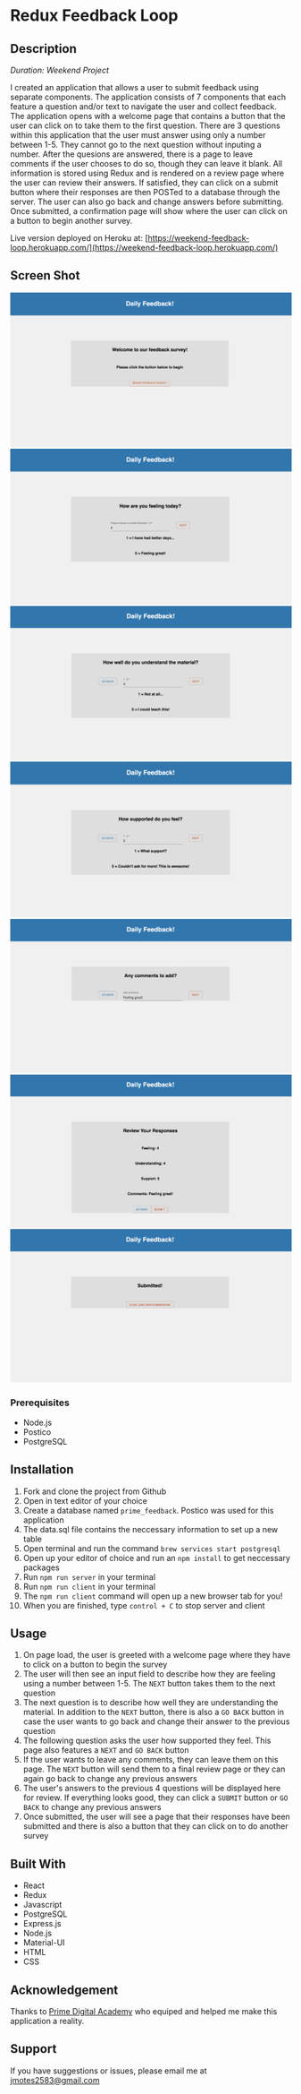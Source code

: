 # Redux Feedback Loop

## Description

_Duration: Weekend Project_

I created an application that allows a user to submit feedback using separate components. The application consists of 7 components that each feature a question and/or text to navigate the user and collect feedback. The application opens with a welcome page that contains a button that the user can click on to take them to the first question. There are 3 questions within this application that the user must answer using only a number between 1-5. They cannot go to the next question without inputing a number. After the quesions are answered, there is a page to leave comments if the user chooses to do so, though they can leave it blank. All information is stored using Redux and is rendered on a review page where the user can review their answers. If satisfied, they can click on a submit button where their responses are then POSTed to a database through the server. The user can also go back and change answers before submitting. Once submitted, a confirmation page will show where the user can click on a button to begin another survey.

Live version deployed on Heroku at: [https://weekend-feedback-loop.herokuapp.com/](https://weekend-feedback-loop.herokuapp.com/)

## Screen Shot

![Home Page](/public/images/feedback1.png)
![Feeling Page](/public/images/feedback2.png)
![Understanding Page](/public/images/feedback3.png)
![Support Page](/public/images/feedback4.png)
![Comments Page](/public/images/feedback5.png)
![Review Page](/public/images/feedback6.png)
![Submit Page](/public/images/feedback7.png)

### Prerequisites

- Node.js
- Postico
- PostgreSQL

## Installation

1. Fork and clone the project from Github
2. Open in text editor of your choice
3. Create a database named `prime_feedback`. Postico was used for this application
4. The data.sql file contains the neccessary information to set up a new table
5. Open terminal and run the command `brew services start postgresql`
6. Open up your editor of choice and run an `npm install` to get neccessary packages
7. Run `npm run server` in your terminal
8. Run `npm run client` in your terminal
9. The `npm run client` command will open up a new browser tab for you!
10. When you are finished, type `control + C` to stop server and client

## Usage

1. On page load, the user is greeted with a welcome page where they have to click on a button to begin the survey
2. The user will then see an input field to describe how they are feeling using a number between 1-5. The `NEXT` button takes them to the next question
3. The next question is to describe how well they are understanding the material. In addition to the `NEXT` button, there is also a `GO BACK` button in case
the user wants to go back and change their answer to the previous question
4. The following question asks the user how supported they feel. This page also features a `NEXT` and `GO BACK` button
5. If the user wants to leave any comments, they can leave them on this page. The `NEXT` button will send them to a final review page or they can again go   back to change any previous answers
6. The user's answers to the previous 4 questions will be displayed here for review. If everything looks good, they can click a `SUBMIT` button or `GO BACK` to change any previous answers
7. Once submitted, the user will see a page that their responses have been submitted and there is also a button that they can click on to do another survey

## Built With

- React
- Redux
- Javascript
- PostgreSQL
- Express.js
- Node.js
- Material-UI
- HTML
- CSS

## Acknowledgement
Thanks to [Prime Digital Academy](https://www.primeacademy.io) who equiped and helped me make this application a reality.

## Support
If you have suggestions or issues, please email me at [jmotes2583@gmail.com](mailto:jmotes2583@gmail.com)